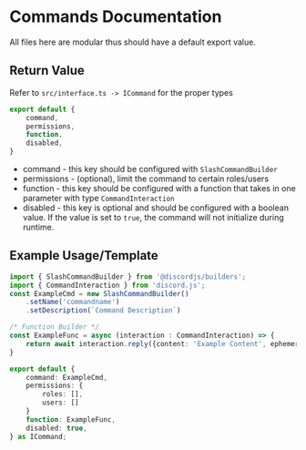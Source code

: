 # Commands Documentation
All files here are modular thus should have a default export value.

## Return Value
Refer to `src/interface.ts -> ICommand` for the proper types
```ts
export default {
    command,
    permissions,
    function,
    disabled,
}
```
* command - this key should be configured with `SlashCommandBuilder`
* permissions - (optional), limit the command to certain roles/users
* function - this key should be configured with a function that takes in one parameter with type `CommandInteraction`
* disabled - this key is optional and should be configured with a boolean value. If the value is set to `true`, the command will not initialize during runtime.


## Example Usage/Template

```ts
import { SlashCommandBuilder } from '@discordjs/builders';
import { CommandInteraction } from 'discord.js';
const ExampleCmd = new SlashCommandBuilder()
    .setName('commandname')
    .setDescription(`Command Description`)

/* Function Builder */
const ExampleFunc = async (interaction : CommandInteraction) => {
    return await interaction.reply({content: 'Example Content', ephemeral: true});
}

export default {
    command: ExampleCmd,
    permissions: {
        roles: [],
        users: []
    }
    function: ExampleFunc,
    disabled: true,
} as ICommand;
```